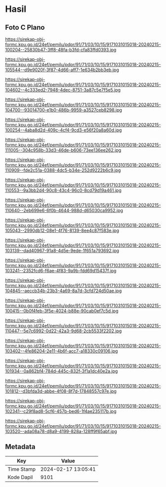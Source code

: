 # Hasil

## Foto C Plano

https://sirekap-obj-formc.kpu.go.id/24ef/pemilu/pdpr/91/71/03/10/15/9171031015018-20240215-100204--25830b47-3ff8-48fa-b3fd-cfa83ffd0393.jpg

https://sirekap-obj-formc.kpu.go.id/24ef/pemilu/pdpr/91/71/03/10/15/9171031015018-20240215-105544--d9e9020f-3f87-4d66-aff7-1e634b2bb3eb.jpg

https://sirekap-obj-formc.kpu.go.id/24ef/pemilu/pdpr/91/71/03/10/15/9171031015018-20240215-104602--4c333ed2-7948-4dec-8751-3a87c5e7f5e5.jpg

https://sirekap-obj-formc.kpu.go.id/24ef/pemilu/pdpr/91/71/03/10/15/9171031015018-20240215-104700--93014700-e1b0-486b-9959-a3527ceb8298.jpg

https://sirekap-obj-formc.kpu.go.id/24ef/pemilu/pdpr/91/71/03/10/15/9171031015018-20240215-100254--4aba8d2d-409c-4cf4-9cd3-e56f20a8a60d.jpg

https://sirekap-obj-formc.kpu.go.id/24ef/pemilu/pdpr/91/71/03/10/15/9171031015018-20240215-111005--304c958b-33d3-46de-b606-73ee136ee262.jpg

https://sirekap-obj-formc.kpu.go.id/24ef/pemilu/pdpr/91/71/03/10/15/9171031015018-20240215-110909--fde2c51a-0388-4dc5-b34e-252d9222b6c9.jpg

https://sirekap-obj-formc.kpu.go.id/24ef/pemilu/pdpr/91/71/03/10/15/9171031015018-20240215-110553--9a3bb2d4-90c8-43c4-96c0-8cd79d19a461.jpg

https://sirekap-obj-formc.kpu.go.id/24ef/pemilu/pdpr/91/71/03/10/15/9171031015018-20240215-110640--2eb699e6-6f0b-4644-988d-d65030ca9952.jpg

https://sirekap-obj-formc.kpu.go.id/24ef/pemilu/pdpr/91/71/03/10/15/9171031015018-20240215-105043--2990db12-08e1-4f76-8139-8ee4c87f583e.jpg

https://sirekap-obj-formc.kpu.go.id/24ef/pemilu/pdpr/91/71/03/10/15/9171031015018-20240215-103139--dad40967-91a8-4d5e-9ede-1f651a793692.jpg

https://sirekap-obj-formc.kpu.go.id/24ef/pemilu/pdpr/91/71/03/10/15/9171031015018-20240215-103241--2352fcd6-f6ae-4f83-9a9b-fdd69d15437f.jpg

https://sirekap-obj-formc.kpu.go.id/24ef/pemilu/pdpr/91/71/03/10/15/9171031015018-20240215-104845--aeccb34b-23b3-4a69-8a7d-3cfd724d50ae.jpg

https://sirekap-obj-formc.kpu.go.id/24ef/pemilu/pdpr/91/71/03/10/15/9171031015018-20240215-100415--0b0f4feb-3f5e-4024-b88e-90cab0ef7c5d.jpg

https://sirekap-obj-formc.kpu.go.id/24ef/pemilu/pdpr/91/71/03/10/15/9171031015018-20240215-110447--5e7c6992-0d22-42a3-9d68-2cb5533f2202.jpg

https://sirekap-obj-formc.kpu.go.id/24ef/pemilu/pdpr/91/71/03/10/15/9171031015018-20240215-103402--4fe86204-2e11-4b6f-acc7-a18330c09106.jpg

https://sirekap-obj-formc.kpu.go.id/24ef/pemilu/pdpr/91/71/03/10/15/9171031015018-20240215-101934--0a862bf4-784d-445c-832f-3f1a1dc40e2a.jpg

https://sirekap-obj-formc.kpu.go.id/24ef/pemilu/pdpr/91/71/03/10/15/9171031015018-20240215-101812--d3bfda3d-abbe-4f08-8f7d-17848557c97e.jpg

https://sirekap-obj-formc.kpu.go.id/24ef/pemilu/pdpr/91/71/03/10/15/9171031015018-20240215-102341--c29f8ad8-5cf6-457b-bed6-1f4ae235117b.jpg

https://sirekap-obj-formc.kpu.go.id/24ef/pemilu/pdpr/91/71/03/10/15/9171031015018-20240215-103520--ada08a78-d8a9-4199-828a-128ff9f65abf.jpg


## Metadata

| Key        | Value               |
| ---------- | ------------------- |
| Time Stamp | 2024-02-17 13:05:41 |
| Kode Dapil | 9101                |



